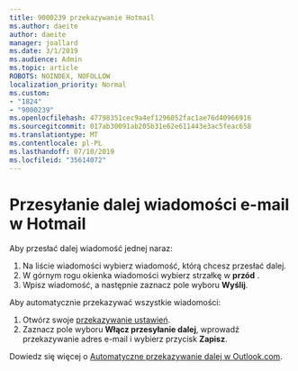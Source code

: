 ```yaml
---
title: 9000239 przekazywanie Hotmail
ms.author: daeite
author: daeite
manager: joallard
ms.date: 3/1/2019
ms.audience: Admin
ms.topic: article
ROBOTS: NOINDEX, NOFOLLOW
localization_priority: Normal
ms.custom:
- "1824"
- "9000239"
ms.openlocfilehash: 47798351cec9a4ef1296052fac1ae76d40966916
ms.sourcegitcommit: 017ab30091ab205b31e62e611443e3ac5feac658
ms.translationtype: MT
ms.contentlocale: pl-PL
ms.lasthandoff: 07/10/2019
ms.locfileid: "35614072"
---
```

# <a name="forwarding-email-in-outlookcom"></a>Przesyłanie dalej wiadomości e-mail w Hotmail

Aby przesłać dalej wiadomość jednej naraz:

1. Na liście wiadomości wybierz wiadomość, którą chcesz przesłać dalej.
2. W górnym rogu okienka wiadomości wybierz strzałkę w **przód** .
3. Wpisz wiadomość, a następnie zaznacz pole wyboru **Wyślij**.

Aby automatycznie przekazywać wszystkie wiadomości:

1. Otwórz swoje [przekazywanie ustawień](https://outlook.live.com/mail/options/mail/forwarding/forwardingOption).
2. Zaznacz pole wyboru **Włącz przesyłanie dalej**, wprowadź przekazywanie adres e-mail i wybierz przycisk **Zapisz**.

Dowiedz się więcej o [Automatyczne przekazywanie dalej w Outlook.com](https://support.office.com/article/6246987c-6c8f-4144-b255-14fc07007dad?wt.mc_id=Office_Outlook_com_Alchemy).